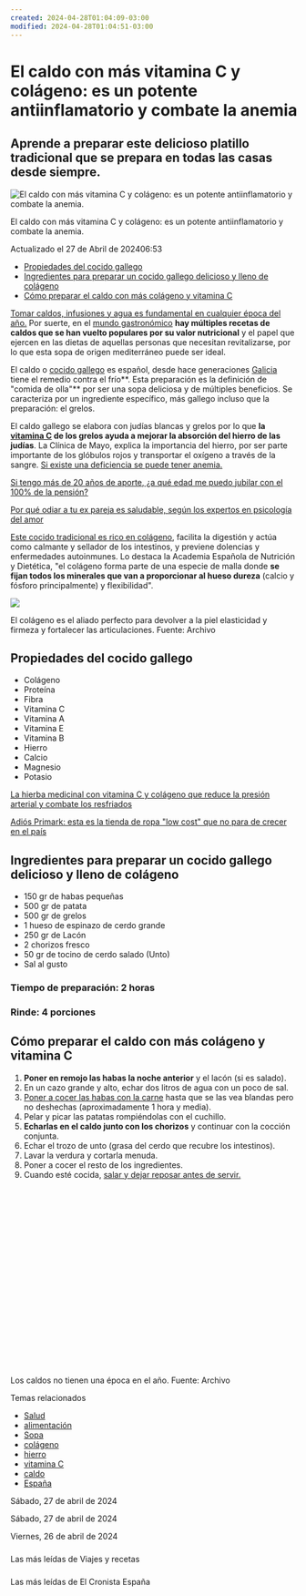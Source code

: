 ```yaml
---
created: 2024-04-28T01:04:09-03:00
modified: 2024-04-28T01:04:51-03:00
---
```


# El caldo con más vitamina C y colágeno: es un potente antiinflamatorio y combate la anemia

## Aprende a preparar este delicioso platillo tradicional que se prepara en todas las casas desde siempre.

![El caldo con más vitamina C y colágeno: es un potente antiinflamatorio y combate la anemia. ](https://img.cronista.com/files/image/802/802018/662ccd0b26b70_950_534!.jpg?s=2fe26cd2aabc8cb7f2fa6f4794995487&d=1714212911)

El caldo con más vitamina C y colágeno: es un potente antiinflamatorio y combate la anemia.

Actualizado el 27 de Abril de 202406:53

-   [Propiedades del cocido gallego](chrome-extension://pcmpcfapbekmbjjkdalcgopdkipoggdi/_generated_background_page.html#propiedades-del-cocido-gallego)
-   [Ingredientes para preparar un cocido gallego delicioso y lleno de colágeno](chrome-extension://pcmpcfapbekmbjjkdalcgopdkipoggdi/_generated_background_page.html#ingredientes-para-preparar-un-cocido-gallego-delicioso-y-lleno-de-colageno)
-   [Cómo preparar el caldo con más colágeno y vitamina C](chrome-extension://pcmpcfapbekmbjjkdalcgopdkipoggdi/_generated_background_page.html#como-preparar-el-caldo-con-mas-colageno-y-vitamina-c)

<u>Tomar caldos, infusiones y agua es fundamental en cualquier época del año.</u> Por suerte, en el [mundo gastronómico](chrome-extension://pcmpcfapbekmbjjkdalcgopdkipoggdi/tools/redirect.php?t=3&i=1152801&s=92e700805316e8a996f694c9fd0d75ff) **hay múltiples recetas de caldos que se han vuelto populares por su valor nutricional** y el papel que ejercen en las dietas de aquellas personas que necesitan revitalizarse, por lo que esta sopa de origen mediterráneo puede ser ideal.

El caldo o [cocido gallego](chrome-extension://pcmpcfapbekmbjjkdalcgopdkipoggdi/tools/redirect.php?t=3&i=1136959&s=42620f161f43c8a373a6bc745fea1712) es español, desde hace generaciones [Galicia](chrome-extension://pcmpcfapbekmbjjkdalcgopdkipoggdi/tools/redirect.php?t=3&i=1151671&s=0bc2b0b38953a990555a9065c62636b4) tiene el remedio contra el frío**. Esta preparación es la definición de "comida de olla"** por ser una sopa deliciosa y de múltiples beneficios. Se caracteriza por un ingrediente específico, más gallego incluso que la preparación: el grelos.

El caldo gallego se elabora con judías blancas y grelos por lo que **la [vitamina C](chrome-extension://pcmpcfapbekmbjjkdalcgopdkipoggdi/tools/redirect.php?t=3&i=1150711&s=235314a14563d66d84e2672e8039ce46) de los grelos ayuda a mejorar la absorción del hierro de las judías**. La Clínica de Mayo, explica la importancia del hierro, por ser parte importante de los glóbulos rojos y transportar el oxígeno a través de la sangre. <u>Si existe una deficiencia se puede tener <a href="chrome-extension://pcmpcfapbekmbjjkdalcgopdkipoggdi/tools/redirect.php?t=3&amp;i=1014065&amp;s=33408b17026554ac3df5bc6523f2e822" target="_blank" previewlistener="true">anemia</a>.</u>

[Si tengo más de 20 años de aporte, ¿a qué edad me puedo jubilar con el 100% de la pensión?](chrome-extension://pcmpcfapbekmbjjkdalcgopdkipoggdi/tools/redirect.php?t=3&i=1154518&s=1aded85704c7f5216d8a2d34d9b0b223)

[Por qué odiar a tu ex pareja es saludable, según los expertos en psicología del amor](chrome-extension://pcmpcfapbekmbjjkdalcgopdkipoggdi/tools/redirect.php?t=3&i=1154456&s=bef78f8d6096585f3b364c40e5da7db8)

<u>Este cocido tradicional es rico en<a href="https://cronista.com/espana/viajes-recetas/el-caldo-con-mas-hierro-y-colageno-es-un-potente-antiinflamatorio-y-combate-la-anemia/" target="_blank" previewlistener="true"> colágeno</a>,</u> facilita la digestión y actúa como calmante y sellador de los intestinos, y previene dolencias y enfermedades autoinmunes. Lo destaca la Academia Española de Nutrición y Dietética, "el colágeno forma parte de una especie de malla donde **se fijan todos los minerales que van a proporcionar al hueso dureza** (calcio y fósforo principalmente) y flexibilidad".

![](https://www.cronista.com/files/image/777/777967/660eff9529b4e_700_387!.webp?s=ac391e86878067e4093ff8319f996da1&d=1713376135&oe=jpg)

El colágeno es el aliado perfecto para devolver a la piel elasticidad y firmeza y fortalecer las articulaciones. Fuente: Archivo

## Propiedades del cocido gallego

-   Colágeno
-   Proteína
-   Fibra
-   Vitamina C
-   Vitamina A
-   Vitamina E
-   Vitamina B
-   Hierro
-   Calcio
-   Magnesio
-   Potasio

[La hierba medicinal con vitamina C y colágeno que reduce la presión arterial y combate los resfriados](chrome-extension://pcmpcfapbekmbjjkdalcgopdkipoggdi/tools/redirect.php?t=3&i=1154451&s=bfe66f0b23cbe05dccbfca2f63ec8651)

[Adiós Primark: esta es la tienda de ropa "low cost" que no para de crecer en el país](chrome-extension://pcmpcfapbekmbjjkdalcgopdkipoggdi/tools/redirect.php?t=3&i=1154627&s=6a8521476a226a196dbd89d35f6cca84)

## Ingredientes para preparar un cocido gallego delicioso y lleno de colágeno

-   150 gr de habas pequeñas
-   500 gr de patata
-   500 gr de grelos
-   1 hueso de espinazo de cerdo grande
-   250 gr de Lacón
-   2 chorizos fresco
-   50 gr de tocino de cerdo salado (Unto)
-   Sal al gusto

### Tiempo de preparación: 2 horas

### Rinde: 4 porciones

## Cómo preparar el caldo con más colágeno y vitamina C

1.  **Poner en remojo las habas la noche anterior** y el lacón (si es salado).
2.  En un cazo grande y alto, echar dos litros de agua con un poco de sal.
3.  <u>Poner a cocer las habas con la carne</u> hasta que se las vea blandas pero no deshechas (aproximadamente 1 hora y media).
4.  Pelar y picar las patatas rompiéndolas con el cuchillo.
5.  **Echarlas en el caldo junto con los chorizos** y continuar con la cocción conjunta.
6.  Echar el trozo de unto (grasa del cerdo que recubre los intestinos).
7.  Lavar la verdura y cortarla menuda.
8.  Poner a cocer el resto de los ingredientes.
9.  Cuando esté cocida, <u>salar y dejar reposar antes de servir.</u>

![](data:image/png;base64,iVBORw0KGgoAAAANSUhEUgAAArwAAAG3AQMAAABsWxReAAAAA1BMVEUAAACnej3aAAAAAXRSTlMAQObYZgAAAD1JREFUeJztwTEBAAAAwqD1T20LL6AAAAAAAAAAAAAAAAAAAAAAAAAAAAAAAAAAAAAAAAAAAAAAAAAAgLMBmJ8AAUxVNUkAAAAASUVORK5CYII=)

Los caldos no tienen una época en el año. Fuente: Archivo

Temas relacionados

-   [Salud](chrome-extension://pcmpcfapbekmbjjkdalcgopdkipoggdi/tema/salud-es/)
-   [alimentación](chrome-extension://pcmpcfapbekmbjjkdalcgopdkipoggdi/tema/alimentacion-es/)
-   [Sopa](chrome-extension://pcmpcfapbekmbjjkdalcgopdkipoggdi/tema/sopa-es/)
-   [colágeno](chrome-extension://pcmpcfapbekmbjjkdalcgopdkipoggdi/tema/121737-es/)
-   [hierro](chrome-extension://pcmpcfapbekmbjjkdalcgopdkipoggdi/tema/hierro-es/)
-   [vitamina C](chrome-extension://pcmpcfapbekmbjjkdalcgopdkipoggdi/tema/vitamina-c-es/)
-   [caldo](chrome-extension://pcmpcfapbekmbjjkdalcgopdkipoggdi/tema/122047-es/)
-   [España](chrome-extension://pcmpcfapbekmbjjkdalcgopdkipoggdi/tema/espana-es/)

Sábado, 27 de abril de 2024

Sábado, 27 de abril de 2024

Viernes, 26 de abril de 2024

### 

Las más leídas de Viajes y recetas

### 

Las más leídas de El Cronista España
